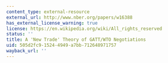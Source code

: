```yaml
---
content_type: external-resource
external_url: http://www.nber.org/papers/w16388
has_external_license_warning: true
license: https://en.wikipedia.org/wiki/All_rights_reserved
status: ''
title: A 'New Trade' Theory of GATT/WTO Negotiations
uid: 505d2fc9-1524-4949-a7bb-712648971757
wayback_url: ''
---
```

